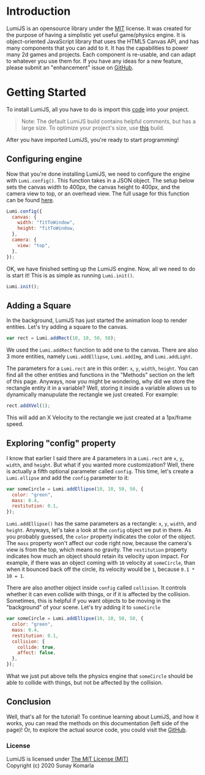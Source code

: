 # Introduction
LumiJS is an opensource library under the [MIT](https://opensource.org/licenses/MIT) license.
It was created for the purpose of having a simplistic yet useful game/physics engine. It is object-oriented JavaScript library that uses the HTML5 Canvas API, and has many components that you can add to it. It has the capabilities to power many 2d games and projects. Each component is re-usable, and can adapt to whatever you use them for. If you have any ideas for a new feature, please submit an "enhancement" issue on [GitHub](https://github.com/FuriousTsunami/LumiJS).

# Getting Started

To install LumiJS, all you have to do is import this [code](https://cdn.jsdelivr.net/gh/FuriousTsunami/LumiJS@master/Lumi.js) into your project.

> Note: The default LumiJS build contains helpful comments, but has a large size. To optimize your project's size, use [this](https://cdn.jsdelivr.net/gh/FuriousTsunami/LumiJS@master/Lumi.min.js) build.

After you have imported LumiJS, you're ready to start programming!

## Configuring engine

Now that you're done installing LumiJS, we need to configure the engine with `Lumi.config()`. This function takes in a JSON object. The setup below sets the canvas width to 400px, the canvas height to 400px, and the camera view to top, or an overhead view. The full usage for this function can be found [here](/Lumi.config.md).

```JavaScript
Lumi.config({
  canvas: {
    width: "fitToWindow",
    height: "fitToWindow,
  },
  camera: {
    view: "top",
  },
});
```

OK, we have finished setting up the LumiJS engine. Now, all we need to do is start it! This is as simple as running `Lumi.init()`.

```JavaScript
Lumi.init();
```

## Adding a Square

In the background, LumiJS has just started the animation loop to render entities. Let's try adding a square to the canvas.

```JavaScript
var rect = Lumi.addRect(10, 10, 50, 50);
```
We used the `Lumi.addRect` function to add one to the canvas. There are also 3 more entities, namely `Lumi.addEllipse`, `Lumi.addImg`, and `Lumi.addLight`.

The parameters for a `Lumi.rect` are in this order: `x`, `y`, `width`, `height`. You can find all the other entities and functions in the "Methods" section on the left of this page. Anyways, now you might be wondering, why did we store the rectangle entity it in a variable? Well, storing it inside a variable allows us to dynamically manupulate the rectangle we just created. For example:

```JavaScript
rect.addXVel(1);
```

This will add an X Velocity to the rectangle we just created at a 1px/frame speed.

## Exploring "config" property

I know that earlier I said there are 4 parameters in a `Lumi.rect` are `x`, `y`, `width`, and `height`. But what if you wanted more customization? Well, there is actually a fifth optional parameter called `config`. This time, let's create a `Lumi.ellipse` and add the `config` parameter to it:

```JavaScript
var someCircle = Lumi.addEllipse(10, 10, 50, 50, {
  color: "green",
  mass: 0.4,
  restitution: 0.1,
});
```

``Lumi.addEllipse()`` has the same parameters as a rectangle: ``x``, ``y``, ``width``, and ``height``. Anyways, let's take a look at the ``config`` object we put in there. As you probably guessed, the `color` property indicates the color of the object. The `mass` property won't affect our code right now, because the camera's view is from the top, which means no gravity. The `restitution` property indicates how much an object should retain its velocity upon impact. For example, if there was an object coming with `10` velocity at `someCircle`, than when it bounced back off the circle, its velocity would be `1`, because `0.1 * 10 = 1`. 

There are also another object inside `config` called `collision`. It controls whether it can even collide with things, or if it is affected by the collision. Sometimes, this is helpful if you want objects to be moving in the "background" of your scene. Let's try adding it to `someCircle`

```JavaScript
var someCircle = Lumi.addEllipse(10, 10, 50, 50, {
  color: "green",
  mass: 0.4,
  restitution: 0.1,
  collision: {
    collide: true,
    affect: false,
  },
});
```

What we just put above tells the physics engine that `someCircle` should be able to collide with things, but not be affected by the collision.

## Conclusion

Well, that's all for the tutorial! To continue learning about LumiJS, and how it works, you can read the methods on this documentation (left side of the page)! Or, to explore the actual source code, you could visit the [GitHub](https://github.com/FuriousTsunami).

### License

LumiJS is licensed under [The MIT License (MIT)](https://opensource.org/licenses/MIT)  
Copyright (c) 2020 Sunay Komarla
